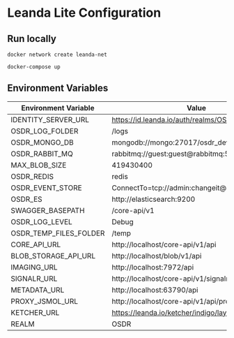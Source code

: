 # Leanda Lite Configuration

## Run locally

```terminal
docker network create leanda-net
```

```terminal
docker-compose up
```

## Environment Variables

Environment Variable            | Value
------------------------------- | -------------
IDENTITY_SERVER_URL             | https://id.leanda.io/auth/realms/OSDR
OSDR_LOG_FOLDER                 | /logs
OSDR_MONGO_DB                   | mongodb://mongo:27017/osdr_dev
OSDR_RABBIT_MQ                  | rabbitmq://guest:guest@rabbitmq:5672/osdr_dev
MAX_BLOB_SIZE                   | 419430400
OSDR_REDIS                      | redis
OSDR_EVENT_STORE                | ConnectTo=tcp://admin:changeit@eventstore:1113
OSDR_ES                         | http://elasticsearch:9200
SWAGGER_BASEPATH                | /core-api/v1
OSDR_LOG_LEVEL                  | Debug
OSDR_TEMP_FILES_FOLDER          | /temp
CORE_API_URL                    | http://localhost/core-api/v1/api
BLOB_STORAGE_API_URL            | http://localhost/blob/v1/api
IMAGING_URL                     | http://localhost:7972/api
SIGNALR_URL                     | http://localhost/core-api/v1/signalr
METADATA_URL                    | http://localhost:63790/api
PROXY_JSMOL_URL                 | http://localhost/core-api/v1/api/proxy/jsmol
KETCHER_URL                     | https://leanda.io/ketcher/indigo/layout
REALM                           | OSDR
